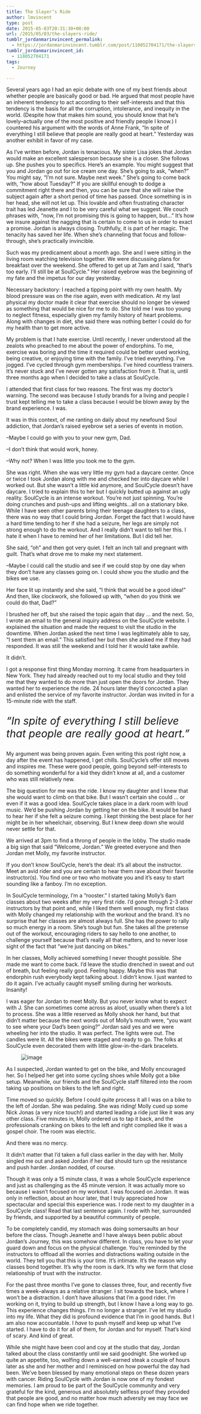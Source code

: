 ```yaml
---
title: The Slayer’s Ride
author: lmvincent
type: post
date: 2015-05-03T20:31:30+00:00
url: /2015/05/03/the-slayers-ride/
tumblr_jordanmarinvincent_permalink:
  - https://jordanmarinvincent.tumblr.com/post/118052704171/the-slayers-ride
tumblr_jordanmarinvincent_id:
  - 118052704171
tags:
  - Journey

---
```

Several years ago I had an epic debate with one of my best friends about whether people are basically good or bad. He argued that most people have an inherent tendency to act according to their self-interests and that this tendency is the basis for all the corruption, intolerance, and inequity in the world. (Despite how that makes him sound, you should know that he’s lovely–actually one of the most positive and friendly people I know.) I countered his argument with the words of Anne Frank, “In spite of everything I still believe that people are really good at heart.” Yesterday was another exhibit in favor of my case.<!--more-->

As I’ve written before, Jordan is tenacious. My sister Lisa jokes that Jordan would make an excellent salesperson because she is a closer. She follows up. She pushes you to specifics. Here’s an example. You might suggest that you and Jordan go out for ice cream one day. She’s going to ask, “when?” You might say, “I’m not sure. Maybe next week.” She’s going to come back with, “how about Tuesday?” If you are skillful enough to dodge a commitment right there and then, you can be sure that she will raise the subject again after a short period of time has passed. Once something is in her head, she will not let up. This lovable and often frustrating character trait has led Jeanette and I to be very careful what we suggest. We couch phrases with, “now, I’m not promising this is going to happen, but…” It’s how we insure against the nagging that is certain to come to us in order to exact a promise. Jordan is always closing. Truthfully, it is part of her magic. The tenacity has saved her life. When she’s channeling that focus and follow-through, she’s practically invincible.

Such was my predicament about a month ago. She and I were sitting in the living room watching television together. We were discussing plans for breakfast over the weekend. She offered to get up at 7am and I said, “that’s too early. I’ll still be at SoulCycle.” Her raised eyebrow was the beginning of my fate and the impetus for our day yesterday.

Necessary backstory: I reached a tipping point with my own health. My blood pressure was on the rise again, even with medication. At my last physical my doctor made it clear that exercise should no longer be viewed as something that would be nice for me to do. She told me I was too young to neglect fitness, especially given my family history of heart problems. Along with changes in diet, she said there was nothing better I could do for my health than to get more active.

My problem is that I hate exercise. Until recently, I never understood all the zealots who preached to me about the power of endorphins. To me, exercise was boring and the time it required could be better used working, being creative, or enjoying time with the family. I’ve tried everything. I’ve jogged. I’ve cycled through gym memberships. I’ve hired countless trainers. It’s never stuck and I’ve never gotten any satisfaction from it. That is, until three months ago when I decided to take a class at SoulCycle.

I attended that first class for two reasons. The first was my doctor’s warning. The second was because I study brands for a living and people I trust kept telling me to take a class because I would be blown away by the brand experience. I was.

It was in this context, of me ranting on daily about my newfound Soul addiction, that Jordan’s raised eyebrow set a series of events in motion.

–Maybe I could go with you to your new gym, Dad.

–I don’t think that would work, honey.

–Why not? When I was little you took me to the gym.

She was right. When she was very little my gym had a daycare center. Once or twice I took Jordan along with me and checked her into daycare while I worked out. But she wasn’t a little kid anymore, and SoulCycle doesn’t have daycare. I tried to explain this to her but I quickly butted up against an ugly reality. SoulCycle is an intense workout. You’re not just spinning. You’re doing crunches and push-ups and lifting weights…all on a stationary bike. While I have seen other parents bring their teenage daughters to a class, there was no way that I could bring Jordan. Forget the fact that I would have a hard time tending to her if she had a seizure, her legs are simply not strong enough to do the workout. And I really didn’t want to tell her this. I hate it when I have to remind her of her limitations. But I did tell her.

She said, “oh” and then got very quiet. I felt an inch tall and pregnant with guilt. That’s what drove me to make my next statement.

–Maybe I could call the studio and see if we could stop by one day when they don’t have any classes going on. I could show you the studio and the bikes we use.

Her face lit up instantly and she said, “I think that would be a good idea!” And then, like clockwork, she followed up with, “when do you think we could do that, Dad?”

I brushed her off, but she raised the topic again that day … and the next. So, I wrote an email to the general inquiry address on the SoulCycle website. I explained the situation and made the request to visit the studio in the downtime. When Jordan asked the next time I was legitimately able to say, “I sent them an email.” This satisfied her but then she asked me if they had responded. It was still the weekend and I told her it would take awhile.

It didn’t.

I got a response first thing Monday morning. It came from headquarters in New York. They had already reached out to my local studio and they told me that they wanted to do more than just open the doors for Jordan. They wanted her to experience the ride. 24 hours later they’d concocted a plan and enlisted the service of my favorite instructor. Jordan was invited in for a 15-minute ride with the staff.

<p style="font-size:2em;font-style:italic;">
  “In spite of everything I still believe that people are really good at heart.”
</p>

My argument was being proven again. Even writing this post right now, a day after the event has happened, I get chills. SoulCycle’s offer still moves and inspires me. These were good people, going beyond self-interests to do something wonderful for a kid they didn’t know at all, and a customer who was still relatively new.

The big question for me was the ride. I know my daughter and I knew that she would want to climb on that bike. But I wasn’t certain she could … or even if it was a good idea. SoulCycle takes place in a dark room with loud music. We’d be pushing Jordan by getting her on the bike. It would be hard to hear her if she felt a seizure coming. I kept thinking the best place for her might be in her wheelchair, observing. But I knew deep down she would never settle for that.

We arrived at 3pm to find a throng of people in the lobby. The studio made a big sign that said “Welcome, Jordan.” We greeted everyone and then Jordan met Molly, my favorite instructor.

If you don’t know SoulCycle, here’s the deal: it’s all about the instructor. Meet an avid rider and you are certain to hear them rave about their favorite instructor(s). You find one or two who motivate you and it’s easy to start sounding like a fanboy. I’m no exception.

In SoulCycle terminology, I’m a “rooster.” I started taking Molly’s 6am classes about two weeks after my very first ride. I’d gone through 2-3 other instructors by that point and, while I liked them well enough, my first class with Molly changed my relationship with the workout and the brand. It’s no surprise that her classes are almost always full. She has the power to rally so much energy in a room. She’s tough but fun. She takes all the pretense out of the workout, encouraging riders to say hello to one another, to challenge yourself because that’s really all that matters, and to never lose sight of the fact that “we’re just dancing on bikes.”

In her classes, Molly achieved something I never thought possible. She made me want to come back. I’d leave the studio drenched in sweat and out of breath, but feeling really good. Feeling happy. Maybe this was that endorphin rush everybody kept talking about. I didn’t know. I just wanted to do it again. I’ve actually caught myself smiling during her workouts. Insanity!

I was eager for Jordan to meet Molly. But you never know what to expect with J. She can sometimes come across as aloof, usually when there’s a lot to process. She was a little reserved as Molly shook her hand, but that didn’t matter because the next words out of Molly’s mouth were, “you want to see where your Dad’s been going?” Jordan said yes and we were wheeling her into the studio. It was perfect. The lights were out. The candles were lit. All the bikes were staged and ready to go. The folks at SoulCycle even decorated them with little glow-in-the-dark bracelets.<figure class="tmblr-full">

![image][1] </figure> 

As I suspected, Jordan wanted to get on the bike, and Molly encouraged her. So I helped her get into some cycling shoes while Molly got a bike setup. Meanwhile, our friends and the SoulCycle staff filtered into the room taking up positions on bikes to the left and right.

Time moved so quickly. Before I could quite process it all I was on a bike to the left of Jordan. She was pedaling. She was riding! Molly cued up some Nick Jonas (a very nice touch!) and started leading a ride just like it was any other class. Five minutes in, Molly ordered us to tap it back, and the professionals cranking on bikes to the left and right complied like it was a gospel choir. The room was electric.

And there was no mercy.

It didn’t matter that I’d taken a full class earlier in the day with her. Molly singled me out and asked Jordan if her dad should turn up the resistance and push harder. Jordan nodded, of course.

Though it was only a 15 minute class, it was a whole SoulCycle experience and just as challenging as the 45 minute version. It was actually more so because I wasn’t focused on my workout. I was focused on Jordan. It was only in reflection, about an hour later, that I truly appreciated how spectacular and special this experience was. I rode next to my daughter in a SoulCycle class! Read that last sentence again. I rode with her, surrounded by friends, and supported by a beautiful community of people.

To be completely candid, my stomach was doing somersaults an hour before the class. Though Jeanette and I have always been public about Jordan’s Journey, this was somehow different. In class, you have to let your guard down and focus on the physical challenge. You’re reminded by the instructors to offload all the worries and distractions waiting outside in the world. They tell you that this is your time. It’s intimate. It’s the reason why classes bond together. It’s why the room is dark. It’s why we form that close relationship of trust with the instructor.

For the past three months I’ve gone to classes three, four, and recently five times a week–always as a relative stranger. I sit towards the back, where I won’t be a distraction. I don’t have allusions that I’m a good rider. I’m working on it, trying to build up strength, but I know I have a long way to go. This experience changes things. I’m no longer a stranger. I’ve let my studio into my life. What they did is profound evidence that I’m in good hands. But I am also now accountable. I _have_ to push myself and keep up what I’ve started. I have to do it for all of them, for Jordan and for myself. That’s kind of scary. And kind of great.

While she might have been cool and coy at the studio that day, Jordan talked about the class constantly until we said goodnight. She worked up quite an appetite, too, wolfing down a well-earned steak a couple of hours later as she and her mother and I reminisced on how powerful the day had been. We’ve been blessed by many emotional steps on these dozen years with cancer. Riding SoulCycle with Jordan is now one of my fondest memories. I am proud to be part of the SoulCycle community and very grateful for the kind, generous and absolutely selfless proof they provided that people are good, and no matter how much adversity we may face we can find hope when we ride together.

 [1]: https://40.media.tumblr.com/107106adcf276b534c5b03483f385318/tumblr_inline_nnsjksnwhR1r5aaue_540.jpg